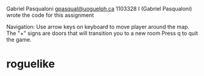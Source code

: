 Gabriel Pasqualoni
gpasqual@uoguelph.ca
1103328
I (Gabriel Pasqualoni) wrote the code for this assignment

Navigation: Use arrow keys on keyboard to move player around the map.
The "+" signs are doors that will transition you to a new room
Press q to quit the game.
# roguelike
